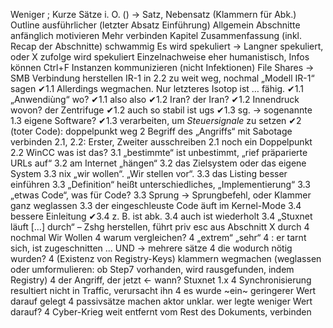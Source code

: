 Weniger ;
Kurze Sätze i. O.
() -> Satz, Nebensatz (Klammern für Abk.)
Outline ausführlicher (letzter Absatz Einführung)
Allgemein Abschnitte anfänglich motivieren
Mehr verbinden
Kapitel Zusammenfassung (inkl. Recap der Abschnitte)
schwammig
Es wird spekuliert -> Langner spekuliert, oder X zufolge wird spekuliert
Einzelnachweise eher humanistisch, Infos können Ctrl+F
Instanzen kommunizieren (nicht Infektionen)
File Shares -> SMB Verbindung herstellen
IR-1 in 2.2 zu weit weg, nochmal „Modell IR-1“ sagen
✔1.1 Allerdings wegmachen. Nur letzteres Isotop ist … fähig.
✔1.1 „Anwendiùng“ wo?
✔1.1 also also
✔1.2 Iran? der Iran?
✔1.2 Innendruck wovon? der Zentrifuge
✔1.2 auch so stabil ist ugs
✔1.3 sg. -> sogenannte
1.3 eigene Software?
✔1.3 verarbeiten, um _Steuersignale_ zu setzen
✔2 (toter Code): doppelpunkt weg
2 Begriff des „Angriffs“ mit Sabotage verbinden
2.1, 2.2: Erster, Zweiter ausschreiben
2.1 noch ein Doppelpunkt
2.2 WinCC was ist das?
3.1 „bestimmte“ ist unbestimmt, „rief präparierte URLs auf“
3.2 am Internet „hängen“
3.2 das Zielsystem oder das eigene System
3.3 nix „wir wollen“. „Wir stellen vor“.
3.3 das Listing besser einführen
3.3 „Definition“ heißt unterschiedliches, „Implementierung“
3.3 „etwas Code“, was für Code?
3.3 Sprung -> Sprungbefehl, oder Klammer ganz weglassen
3.3 der eingeschleuste Code äuft im Kernel-Mode
3.4 bessere Einleitung
✔3.4 z. B. ist abk.
3.4 auch ist wiederholt
3.4 „Stuxnet läuft […] durch“ – Zshg herstellen, führt priv esc aus Abschnitt X durch
4 nochmal Wir Wollen
4 warum vergleichen?
4 „extrem“ „sehr“
4 : er tarnt sich, ist zugeschnitten ... UND -> mehrere sätze
4 die wodurch nötig wurden?
4 (Existenz von Registry-Keys) klammern wegmachen (weglassen oder umformulieren: ob Step7 vorhanden, wird rausgefunden, indem Registry)
4 der Angriff, der jetzt <- wann? Stuxnet 1.x
4 Synchronisierung resultiert nicht in Traffic, verursacht ihn
4 es wurde ~ein~ geringerer Wert darauf gelegt
4 passivsätze machen aktor unklar. wer legte weniger Wert darauf?
4 Cyber-Krieg weit entfernt vom Rest des Dokuments, verbinden
